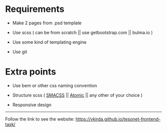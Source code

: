 # Requirements

* Make 2 pages from .psd template

* Use scss ( can be from scratch || use getbootstrap.com || bulma.io )

* Use some kind of templating engine

* Use git


# Extra points

* Use bem or other css naming convention

* Structure scss (  [SMACSS](http://smacss.com/) || [Atomic](http://github.com/nemophrost/atomic-css) || any other of your choice ) 

* Responsive design

---------------------------------------------------------
Follow the link to see the website: https://vkirda.github.io/tesonet-frontend-task/
